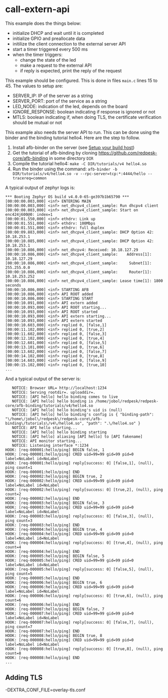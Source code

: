 # call-extern-api

This example does the things below:

- initialize DHCP and wait until it is completed
- initialize GPIO and preallocate data
- initilize the client connection to the external server API
- start a timer triggered every 500 ms
- when the timer triggers:
  * change the state of the led
  * make a request to the external API
  * if reply is expected, print the reply of the request

This example should be configured. This is done in files `main.c`
lines 15 to 45. The values to setup are:

- SERVER\_IP: IP of the server as a string
- SERVER\_PORT: port of the service as a string
- LED\_NODE: indication of the led, depends on the board
- IGNORE\_RESPONSE: boolean indicating if response is ignored or not
- MTLS: boolean indicating if, when doing TLS, the certificate
  verification should be mutual or not

This example also needs the server API to run. This can be done using the
binder and the binding tutorial hello4. Here are the step to follow.

1. Install afb-binder on the server (see [Setup your build host][1])
2. Get the tutorial of afb-binding by cloning
   https://github.com/redpesk-core/afb-binding in some directory `DIR`
3. Compile the tutorial hello4: `make -C DIR/tutorials/v4 hello4.so`
4. Run the binder using the command:
   `afb-binder -b DIR/tutorials/v4/hello4.so -v --rpc-server=tcp:*:4444/hello --tracereq=common`

A typical output of zephyr logs is:

```
*** Booting Zephyr OS build v4.0.0-65-ge397b1b65790 ***
[00:00:00.003,000] <inf> ENTERING MAIN
[00:00:00.003,000] <inf> net_dhcpv4_client_sample: Run dhcpv4 client
[00:00:00.003,000] <inf> net_dhcpv4_client_sample: Start on enc424j600@0: index=1
[00:00:01.550,000] <inf> ethdrv: Link up
[00:00:01.551,000] <inf> ethdrv: 100Mbps
[00:00:01.551,000] <inf> ethdrv: full duplex
[00:00:09.883,000] <inf> net_dhcpv4_client_sample: DHCP Option 42: 10.18.253.1
[00:00:10.085,000] <inf> net_dhcpv4_client_sample: DHCP Option 42: 10.18.253.1
[00:00:10.086,000] <inf> net_dhcpv4: Received: 10.18.127.29
[00:00:10.086,000] <inf> net_dhcpv4_client_sample:    Address[1]: 10.18.127.29
[00:00:10.086,000] <inf> net_dhcpv4_client_sample:     Subnet[1]: 255.255.0.0
[00:00:10.086,000] <inf> net_dhcpv4_client_sample:     Router[1]: 10.18.253.252
[00:00:10.086,000] <inf> net_dhcpv4_client_sample: Lease time[1]: 1800 seconds
[00:00:10.086,000] <inf> STARTING AFB
[00:00:10.086,000] <inf> API ROOT added
[00:00:10.086,000] <inf> STARTING START
[00:00:10.091,000] <inf> API extern added
[00:00:10.093,000] <inf> API ROOT starting...
[00:00:10.093,000] <inf> API ROOT started
[00:00:10.093,000] <inf> API extern starting...
[00:00:10.093,000] <inf> API extern started
[00:00:10.603,000] <inf> replied 0, [false,1]
[00:00:11.102,000] <inf> replied 0, [true,2]
[00:00:11.602,000] <inf> replied 0, [false,3]
[00:00:12.102,000] <inf> replied 0, [true,4]
[00:00:12.601,000] <inf> replied 0, [false,5]
[00:00:13.101,000] <inf> replied 0, [true,6]
[00:00:13.602,000] <inf> replied 0, [false,7]
[00:00:14.102,000] <inf> replied 0, [true,8]
[00:00:14.603,000] <inf> replied 0, [false,9]
[00:00:15.102,000] <inf> replied 0, [true,10]
...
```

And a typical output of the server is:

```
   NOTICE: Browser URL= http://localhost:1234
   NOTICE: Serving rootdir=. uploaddir=.
   NOTICE: [API hello] hello binding comes to live
   NOTICE: [API hello] hello binding is /home/jobol/redpesk/redpesk-core/afb-binding/tutorials/v4/hello4.so
   NOTICE: [API hello] hello binding's uid is (null)
   NOTICE: [API hello] hello binding's config is { "binding-path": "\/home\/jobol\/redpesk\/redpesk-core\/afb-binding\/tutorials\/v4\/hello4.so", "path": ".\/hello4.so" }
   NOTICE: API hello starting...
   NOTICE: [API hello] hello binding starting
   NOTICE: [API hello] aliasing [API hello] to [API fakename]
   NOTICE: API monitor starting...
   NOTICE: Listening interface *:1234
HOOK: [req-000001:hello/ping] BEGIN false, 1
HOOK: [req-000001:hello/ping] CRED uid=99=99 gid=99 pid=0 label=NoLabel id=NoLabel
HOOK: [req-000001:hello/ping] reply[success: 0] [false,1], (null), ping count=1
HOOK: [req-000001:hello/ping] END
HOOK: [req-000002:hello/ping] BEGIN true, 2
HOOK: [req-000002:hello/ping] CRED uid=99=99 gid=99 pid=0 label=NoLabel id=NoLabel
HOOK: [req-000002:hello/ping] reply[success: 0] [true,2], (null), ping count=2
HOOK: [req-000002:hello/ping] END
HOOK: [req-000003:hello/ping] BEGIN false, 3
HOOK: [req-000003:hello/ping] CRED uid=99=99 gid=99 pid=0 label=NoLabel id=NoLabel
HOOK: [req-000003:hello/ping] reply[success: 0] [false,3], (null), ping count=3
HOOK: [req-000003:hello/ping] END
HOOK: [req-000004:hello/ping] BEGIN true, 4
HOOK: [req-000004:hello/ping] CRED uid=99=99 gid=99 pid=0 label=NoLabel id=NoLabel
HOOK: [req-000004:hello/ping] reply[success: 0] [true,4], (null), ping count=4
HOOK: [req-000004:hello/ping] END
HOOK: [req-000005:hello/ping] BEGIN false, 5
HOOK: [req-000005:hello/ping] CRED uid=99=99 gid=99 pid=0 label=NoLabel id=NoLabel
HOOK: [req-000005:hello/ping] reply[success: 0] [false,5], (null), ping count=5
HOOK: [req-000005:hello/ping] END
HOOK: [req-000006:hello/ping] BEGIN true, 6
HOOK: [req-000006:hello/ping] CRED uid=99=99 gid=99 pid=0 label=NoLabel id=NoLabel
HOOK: [req-000006:hello/ping] reply[success: 0] [true,6], (null), ping count=6
HOOK: [req-000006:hello/ping] END
HOOK: [req-000007:hello/ping] BEGIN false, 7
HOOK: [req-000007:hello/ping] CRED uid=99=99 gid=99 pid=0 label=NoLabel id=NoLabel
HOOK: [req-000007:hello/ping] reply[success: 0] [false,7], (null), ping count=7
HOOK: [req-000007:hello/ping] END
HOOK: [req-000008:hello/ping] BEGIN true, 8
HOOK: [req-000008:hello/ping] CRED uid=99=99 gid=99 pid=0 label=NoLabel id=NoLabel
HOOK: [req-000008:hello/ping] reply[success: 0] [true,8], (null), ping count=8
HOOK: [req-000008:hello/ping] END
...
```

## Adding TLS



-DEXTRA_CONF_FILE=overlay-tls.conf

[1]: https://docs.redpesk.bzh/docs/en/master/getting_started/host-configuration/docs/1-Setup-your-build-host.html
